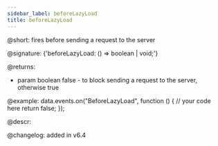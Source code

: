 ```yaml
---
sidebar_label: beforeLazyLoad
title: beforeLazyLoad
---          
```


@short: fires before sending a request to the server

@signature: {'beforeLazyLoad: () => boolean | void;'}

@returns:
- param		boolean			false - to block sending a request to the server, otherwise true

@example:
data.events.on("BeforeLazyLoad", function () {
    // your code here
    return false;
});

@descr:

@changelog:
added in v6.4

[comment]: # (@relatedapi: data_collection/api/datacollection_afterlazyload_event.md)

[comment]: # (@related: helpers/lazydataproxy.md)
